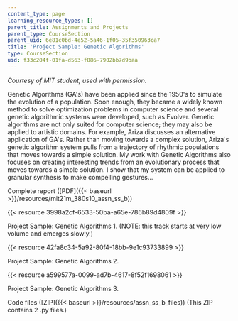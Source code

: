 ```yaml
---
content_type: page
learning_resource_types: []
parent_title: Assignments and Projects
parent_type: CourseSection
parent_uid: 6e81c0bd-4e52-5a46-1f05-35f350963ca7
title: 'Project Sample: Genetic Algorithms'
type: CourseSection
uid: f33c204f-01fa-d563-f886-7902bb7d9baa
---
```


_Courtesy of MIT student, used with permission._

Genetic Algorithms (GA's) have been applied since the 1950's to simulate the evolution of a population. Soon enough, they became a widely known method to solve optimization problems in computer science and several genetic algorithmic systems were developed, such as Evolver. Genetic algorithms are not only suited for computer science; they may also be applied to artistic domains. For example, Ariza discusses an alternative application of GA's. Rather than moving towards a complex solution, Ariza's genetic algorithm system pulls from a trajectory of rhythmic populations that moves towards a simple solution. My work with Genetic Algorithms also focuses on creating interesting trends from an evolutionary process that moves towards a simple solution. I show that my system can be applied to granular synthesis to make compelling gestures...

Complete report ([PDF]({{< baseurl >}}/resources/mit21m_380s10_assn_ss_b))

{{< resource 3998a2cf-6533-50ba-a65e-786b89d4809f >}}

Project Sample: Genetic Algorithms 1. (NOTE: this track starts at very low volume and emerges slowly.)

{{< resource 42fa8c34-5a92-80f4-18bb-9e1c93733899 >}}

Project Sample: Genetic Algorithms 2.

{{< resource a599577a-0099-ad7b-4617-8f52f1698061 >}}

Project Sample: Genetic Algorithms 3.

Code files ([ZIP]({{< baseurl >}}/resources/assn_ss_b_files)) (This ZIP contains 2 .py files.)
